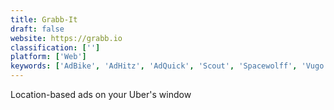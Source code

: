 ```yaml
---
title: Grabb-It
draft: false 
website: https://grabb.io
classification: ['']
platform: ['Web']
keywords: ['AdBike', 'AdHitz', 'AdQuick', 'Scout', 'Spacewolff', 'Vugo', 'Waze', 'Wrapify']
---
```

Location-based ads on your Uber's window